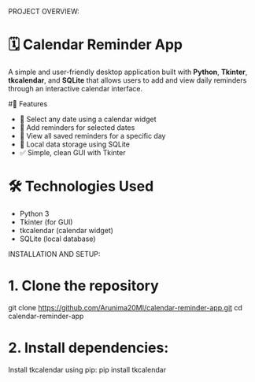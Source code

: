 PROJECT OVERVIEW:

# 🗓️ Calendar Reminder App
A simple and user-friendly desktop application built with **Python**, **Tkinter**, **tkcalendar**, and **SQLite** that allows users to add and view daily reminders through an interactive calendar interface.

#📌 Features

- 📅 Select any date using a calendar widget
- 📝 Add reminders for selected dates
- 📂 View all saved reminders for a specific day
- 💾 Local data storage using SQLite
- ✅ Simple, clean GUI with Tkinter

# 🛠️ Technologies Used

- Python 3
- Tkinter (for GUI)
- tkcalendar (calendar widget)
- SQLite (local database)

INSTALLATION AND SETUP:

# 1. Clone the repository

git clone https://github.com/Arunima20MI/calendar-reminder-app.git
cd calendar-reminder-app

# 2. Install dependencies:
Install tkcalendar using pip:
pip install tkcalendar
